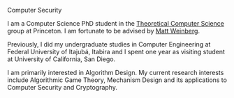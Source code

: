 Computer Security

I am a Computer Science PhD student in the <a href="http://theory.cs.princeton.edu/">Theoretical Computer Science</a> group at Princeton. I am fortunate to be advised by <a href="https://www.cs.princeton.edu/~smattw/">Matt Weinberg</a>.

Previously, I did my undergraduate studies in Computer Engineering at Federal University of Itajubá, Itabira and I spent one year as visiting student at University of California, San Diego.

I am primarily interested in Algorithm Design. My current research interests include Algorithmic Game Theory, Mechanism Design and its applications to Computer Security and Cryptography.
